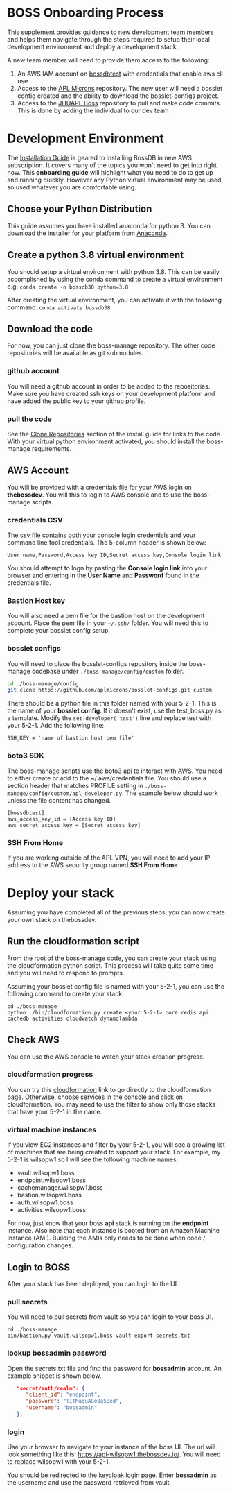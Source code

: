 # BOSS Onboarding Process
This supplement provides guidance to new development team members and helps them navigate through the steps required to setup their local development environment and deploy a development stack.

A new team member will need to provide them access to the following:

1. An AWS IAM account on [bossdbtest](https://redd-bossdbtest.signin.aws.amazon.com/console) with credentials that enable aws cli use
2. Access to the [APL Microns](https://github.com/aplmicrons) repository. The new user will need a bosslet config created and the ability to download the bosslet-configs project.
3. Access to the [JHUAPL Boss](https://github.com/jhuapl-boss) repository to pull and make code commits.  This is done by adding the individual to our dev team 

# Development Environment
The [Installation Guide](./InstallGuide.md) is geared to installing BossDB in new AWS subscription. It covers many of the topics you won't need to get into right now. This **onboarding guide** will highlight what you need to do to get up and running quickly.  However any Python virtual environment may be used, so used whatever you are comfortable using.

## Choose your Python Distribution
This guide assumes you have installed anaconda for python 3. You can download the installer for your platform from [Anaconda](https://www.anaconda.com/products/individual). 

## Create a python 3.8 virtual environment
You should setup a virtual environment with python 3.8. This can be easily accomplished by using the conda command to create a virtual environment e.g. 
`conda create -n bossdb38 python=3.8`

After creating the virtual environment, you can activate it with the following command:
`conda activate bossdb38`

## Download the code
For now, you can just clone the boss-manage repository. The other code repositories will be available as git submodules. 

### github account
You will need a github account in order to be added to the repositories. Make sure you have created ssh keys on your development platform and have added the public key to your github profile.

### pull the code
See the [Clone Repositories](./InstallGuide.md#Clone_Repositories) section of the install guide for links to the code. With your virtual python environment activated, you should install the boss-manage requirements.

## AWS Account
You will be provided with a credentials file for your AWS login on **thebossdev**. You will this to login to AWS console and to use the boss-manage scripts. 

### credentials CSV
The csv file contains both your console login credentials and your command line tool credentials. The 5-column header is shown below:

```shell
User name,Password,Access key ID,Secret access key,Console login link
```

You should attempt to logn by pasting the **Console login link** into your browser and entering in the **User Name** and **Password** found in the credentials file. 

### Bastion Host key
You will also need a pem file for the bastion host on the development account. Place the pem file in your ```~/.ssh/``` folder. You will need this to complete your bosslet config setup.

### bosslet configs
You will need to place the bosslet-configs repository inside the boss-manage codebase under ```./boss-manage/config/custom``` folder. 

```bash
cd ./boss-manage/config
git clone https://github.com/aplmicrons/bosslet-configs.git custom
```
There should be a python file in this folder named with your 5-2-1. This is the name of your **bosslet config**. If it doesn't exist, use the test_boss.py as a template. Modify the ```set-developer('test')``` line and replace test with your 5-2-1. Add the following line:

```shell
SSH_KEY = 'name of bastion host pem file'
```

### boto3 SDK
The boss-manage scripts use the boto3 api to interact with AWS. You need to either create or add to the ~/.aws/credentials file. You should use a section header that matches PROFILE setting in ```./boss-manage/config/custom/apl_developer.py```. The example below should work unless the file content has changed.

```shell
[bossdbtest]
aws_access_key_id = [Access key ID]
aws_secret_access_key = [Secret access key]
```
### SSH From Home
If you are working outside of the APL VPN, you will need to add your IP address to the AWS security group named **SSH From Home**. 

# Deploy your stack
Assuming you have completed all of the previous steps, you can now create your own stack on thebossdev. 

## Run the cloudformation script
From the root of the boss-manage code, you can create your stack using the cloudformation python script. This process will take quite some time and you will need to  respond to prompts.

Assuming your bosslet config file is named with your 5-2-1, you can use the following command to create your stack. 

```shell
cd ./boss-manage
python ./bin/cloudformation.py create <your 5-2-1> core redis api cachedb activities cloudwatch dynamolambda
```

## Check AWS
You can use the AWS console to watch your stack creation progress. 

### cloudformation progress
You can try this [cloudformation](https://console.aws.amazon.com/cloudformation/home?region=us-east-1#/stacks?filteringText=&filteringStatus=active&viewNested=true&hideStacks=false&stackId=) link to go directly to the cloudformation page. Otherwise, choose services in the console and click on cloudformation. You may need to use the filter to show only those stacks that have your 5-2-1 in the name. 

### virtual machine instances
If you view EC2 instances and filter by your 5-2-1, you will see a growing list of machines that are being created to support your stack. For example, my 5-2-1 is wilsopw1 so I will see the following machine names:

*  vault.wilsopw1.boss
*  endpoint.wilsopw1.boss
*  cachemanager.wilsopw1.boss
*  bastion.wilsopw1.boss
*  auth.wilsopw1.boss
*  activities.wilsopw1.boss

For now, just know that your boss **api** stack is running on the **endpoint** instance. Also note that each instance is booted from an Amazon Machine Instance (AMI). Building the AMIs only needs to be done when code / configuration changes.  

## Login to BOSS
After your stack has been deployed, you can login to the UI.

### pull secrets
You will need to pull secrets from vault so you can login to your boss UI. 

```shell
cd ./boss-manage
bin/bastion.py vault.wilsopw1.boss vault-export secrets.txt
```
### lookup bossadmin password
Open the secrets.txt file and find the password for **bossadmin** account. An example snippet is shown below.

```json
   "secret/auth/realm": {
      "client_id": "endpoint",
      "password": "TITMaquAGo0aSBxd",
      "username": "bossadmin"
   },
```

### login
Use your browser to navigate to your instance of the boss UI. The url will look something like this: https://api-wilsopw1.thebossdev.io/. You will need to replace wilsopw1 with your 5-2-1. 

You should be redirected to the keycloak login page. Enter **bossadmin** as the username and use the password retrieved from vault.

